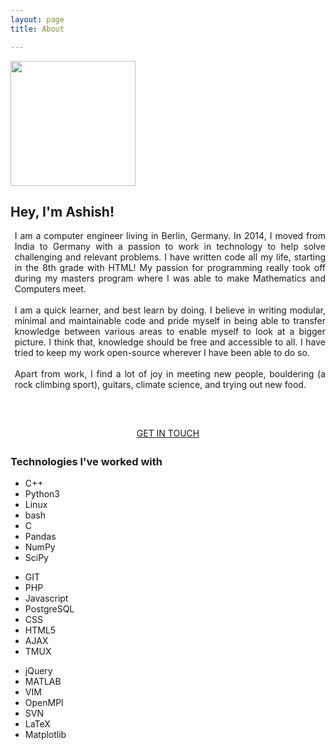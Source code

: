 ```yaml
---
layout: page
title: About

---
```


<div class="project-list">

<img src="{{site.baseurl}}/assets/img/ashish_vinayak-circle.png" width="200" height="200" style="align-self: center">


<h2>Hey, I'm Ashish!</h2> 
<div align="justify" style="margin-left: 5pt;">
I am a computer engineer living in Berlin, Germany. 
In 2014, I moved from India to Germany with a passion to work in technology to help solve challenging and relevant problems.
I have written code all my life, starting in the 8th grade with HTML! My passion for programming really took off during my masters program
where I was able to make Mathematics and Computers meet. 
<br><br>
I am a quick learner, and best learn by doing. I believe in writing modular, minimal and maintainable code 
and pride myself in being able to transfer knowledge between various areas to enable myself to look at a bigger picture.
I think that, knowledge should be free and accessible to all. I have tried to keep my work open-source wherever I have been able to do so. 
<br><br>
Apart from work, I find a lot of joy in meeting new people, bouldering (a rock climbing sport), guitars, climate science, and trying out new food.
</div>
<br> <br>
<div align="center" style="margin: 20pt 0;">
<a class="button bold" href="https://www.linkedin.com/in/ashishvinayak/">GET IN TOUCH</a>
</div>

<h3 style="margin-top: 8pt;">Technologies I've worked with <i class="fa fa-laptop-code"></i></h3>

<div align="left" class="tech-list">
<div>
<ul>
    <li> C++ <i class="fa fa-star" style="color: gold" title="I have worked with C++ for 4+ years. I simply love STL!"></i></li>
    <li> Python3 <i class="fa fa-star" style="color: gold" title="Python is my favorite scripting language! 6+ years"></i></li>
    <li> Linux <i class="fa fa-heart" style="color: red" title="I love working on Linux. I switched in 2013 and have never gone back!"></i></li>
    <li> bash <i class="fa fa-star" style="color: gold" title="I have worked with Fish and still prefer bash."></i></li>
    <li> C </li>
    <li> Pandas</li>
    <li> NumPy </li>
    <li> SciPy</li>
</ul>
</div>
<div>
<ul>
    <li> GIT <i class="fa fa-star" style="color: gold" title="Everytime I submit a pull request, I thank Linus for GIT. I have been using it for 4+ years now."></i></li>
    <li> PHP <i class="fa fa-star" style="color: gold" title="I have done some really interesting content management development in PHP. Check out my Portfolio."></i></li>
    <li> Javascript <i class="fa fa-star" style="color: gold;" title="I have picked up on Javascript recently and find it to be fascinating language!"></i></li>
    <li> PostgreSQL </li>
    <li> CSS </li>
    <li> HTML5 </li>
    <li> AJAX </li> 
    <li> TMUX <i class="fa fa-heart" style="color: red;" title="Thank god for TMUX!"></i></li> 
</ul>
</div>
<div>
<ul>
    <li> jQuery <i class="fa fa-heart" style="color: red;" title="I'm improving my jQuery at the moment. I also love the jQuery UI library."></i></li>
    <li> MATLAB </li>
    <li> VIM <i class="fa fa-heart" style="color: red" title="I switched to VIM in 2021 after using it for 5+ years and fiddling around with a bunch of IDEs. Hit me up for my vimrc. :) "></i></li>
    <li> OpenMPI </li>
    <li> SVN </li>
    <li> LaTeX </li>
    <li> Matplotlib </li>
</ul>
</div>
</div>
</div>
